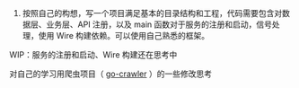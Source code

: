 1. 按照自己的构想，写一个项目满足基本的目录结构和工程，代码需要包含对数据层、业务层、API 注册，以及 main 函数对于服务的注册和启动，信号处理，使用 Wire 构建依赖。可以使用自己熟悉的框架。

WIP：服务的注册和启动、Wire 构建还在思考中

对自己的学习用爬虫项目（ [go-crawler](https://github.com/lihs-learning/go-crawler) ）的一些修改思考
